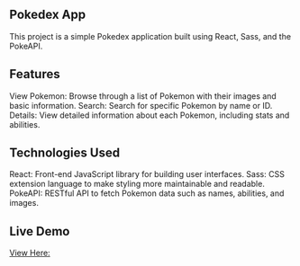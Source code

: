 ## Pokedex App
This project is a simple Pokedex application built using React, Sass, and the PokeAPI.

## Features
View Pokemon: Browse through a list of Pokemon with their images and basic information.
Search: Search for specific Pokemon by name or ID.
Details: View detailed information about each Pokemon, including stats and abilities.

## Technologies Used
React: Front-end JavaScript library for building user interfaces.
Sass: CSS extension language to make styling more maintainable and readable.
PokeAPI: RESTful API to fetch Pokemon data such as names, abilities, and images.

## Live Demo
[View Here: ](https://oakedex.netlify.app/)
